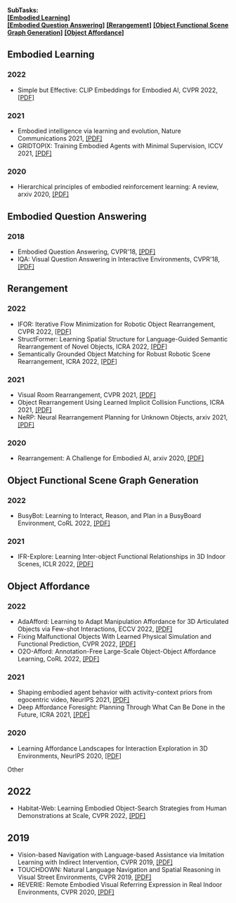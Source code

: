**SubTasks:**   
<strong><a href="#0">[Embodied Learning]</a></strong>  
<strong><a href="#1">[Embodied Question Answering]</a></strong> <strong><a href="#2">[Rerangement]</a></strong> <strong><a href="#3">[Object Functional Scene Graph Generation]</a></strong> <strong><a href="#3">[Object Affordance]</a></strong>



[//]: # (---------------------------------Comment for segmentation---------------------------------)
<h2 id="0">Embodied Learning</h2>

### 2022
- Simple but Effective: CLIP Embeddings for Embodied AI, CVPR 2022, [[PDF]](https://arxiv.org/abs/2111.09888)   

### 2021
- Embodied intelligence via learning and evolution, Nature Communications 2021, [[PDF]]()
- GRIDTOPIX: Training Embodied Agents with Minimal Supervision, ICCV 2021, [[PDF]](https://arxiv.org/abs/2105.00931)

### 2020
- Hierarchical principles of embodied reinforcement learning: A review, arxiv 2020, [[PDF]](https://arxiv.org/abs/2012.10147)


[//]: # (---------------------------------Comment for segmentation---------------------------------)
<h2 id="1">Embodied Question Answering</h2>

### 2018
- Embodied Question Answering, CVPR'18, [[PDF]](https://arxiv.org/abs/1711.11543)
- IQA: Visual Question Answering in Interactive Environments, CVPR'18, [[PDF]](https://arxiv.org/abs/1712.03316)


[//]: # (---------------------------------Comment for segmentation---------------------------------)
<h2 id="2">Rerangement</h2>

### 2022
- IFOR: Iterative Flow Minimization for Robotic Object Rearrangement, CVPR 2022, [[PDF]](https://arxiv.org/abs/2202.00732)  
- StructFormer: Learning Spatial Structure for Language-Guided Semantic Rearrangement of Novel Objects, ICRA 2022, [[PDF]](https://arxiv.org/abs/2110.10189)  
- Semantically Grounded Object Matching for Robust Robotic Scene Rearrangement, ICRA 2022, [[PDF]](https://arxiv.org/abs/2111.07975)  

### 2021
- Visual Room Rearrangement, CVPR 2021, [[PDF]](https://arxiv.org/pdf/2103.16544.pdf)  
- Object Rearrangement Using Learned Implicit Collision Functions, ICRA 2021, [[PDF]](https://arxiv.org/abs/2011.10726)  
- NeRP: Neural Rearrangement Planning for Unknown Objects, arxiv 2021, [[PDF]](https://arxiv.org/abs/2106.01352)

### 2020
- Rearrangement: A Challenge for Embodied AI, arxiv 2020, [[PDF]](https://arxiv.org/abs/2011.01975)


[//]: # (---------------------------------Comment for segmentation---------------------------------)
<h2 id="3">Object Functional Scene Graph Generation</h2>

### 2022
- BusyBot: Learning to Interact, Reason, and Plan in a BusyBoard Environment, CoRL 2022, [[PDF]](https://arxiv.org/abs/2207.08192)

### 2021
- IFR-Explore: Learning Inter-object Functional Relationships in 3D Indoor Scenes, ICLR 2022, [[PDF]](https://arxiv.org/abs/2112.05298)  

[//]: # (---------------------------------Comment for segmentation---------------------------------)
<h2 id="4">Object Affordance</h2>

### 2022
- AdaAfford: Learning to Adapt Manipulation Affordance for 3D Articulated Objects via Few-shot Interactions, ECCV 2022, [[PDF]](https://arxiv.org/abs/2112.00246)  
- Fixing Malfunctional Objects With Learned Physical Simulation and Functional Prediction, CVPR 2022, [[PDF]](https://arxiv.org/abs/2205.02834)  
- O2O-Afford: Annotation-Free Large-Scale Object-Object Affordance Learning, CoRL 2022, [[PDF]](https://arxiv.org/abs/2106.15087)  

### 2021
- Shaping embodied agent behavior with activity-context priors from egocentric video, NeurlPS 2021, [[PDF]](https://arxiv.org/abs/2110.07692)  
- Deep Affordance Foresight: Planning Through What Can Be Done in the Future, ICRA 2021, [[PDF]](https://ieeexplore.ieee.org/abstract/document/9560841)   

### 2020
- Learning Affordance Landscapes for Interaction Exploration in 3D Environments, NeurIPS 2020, [[PDF]](https://arxiv.org/abs/2008.09241)  

Other

## 2022
-  Habitat-Web: Learning Embodied Object-Search Strategies from Human Demonstrations at Scale, CVPR 2022, [[PDF]](https://arxiv.org/abs/2204.03514)  

## 2019
- Vision-based Navigation with Language-based Assistance via Imitation Learning with Indirect Intervention, CVPR 2019, [[PDF]](https://arxiv.org/abs/1812.04155)
- TOUCHDOWN: Natural Language Navigation and Spatial Reasoning in Visual Street Environments, CVPR 2019, [[PDF]](https://arxiv.org/abs/1811.12354)
- REVERIE: Remote Embodied Visual Referring Expression in Real Indoor Environments, CVPR 2020, [[PDF]](https://arxiv.org/abs/1904.10151)

